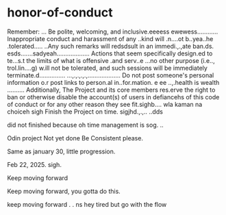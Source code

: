 # honor-of-conduct
Remember:
...
Be polite, welcoming, and inclusive.eeeess
ewewess............
Inappropriate conduct and harassment of any ..kind will .n....ot b..yea..he .tolerated..... ..Any such remarks will redsdsult in an immedi.,.,ate ban.ds.
esds.......sadyeah...................
Actions that seem specifically design.ed to te...s.t the limits of what is offensive .and serv..e ...no other purpose (i.e.., trol.lin....g) w.ill not be tolerated, and such sessions will be immediately terminate.d...............
...,.,.,.,.,...................
Do not post someone's personal information o.r post links to person.al in..for.mation. e ee ..,.health is wealth
..........
Additionally, The Project and its core members res.erve the right to ban or otherwise disable the account(s) of users in defiancehs of this code of conduct or for any other reason they see fit.sighb....
 wla kaman na choiceh
sigh
Finish the Project on time.  sigjhd.,.,..
..dds

did not finished because oh time management is sog.
..


Odin project
Not yet done
Be Consistent please.

Same as january 30, little progression.

Feb 22, 2025. sigh.


Keep moving forward

Keep moving forward, you gotta do this.

keep moving forward . . ns
hey
tired but go with the flow 
